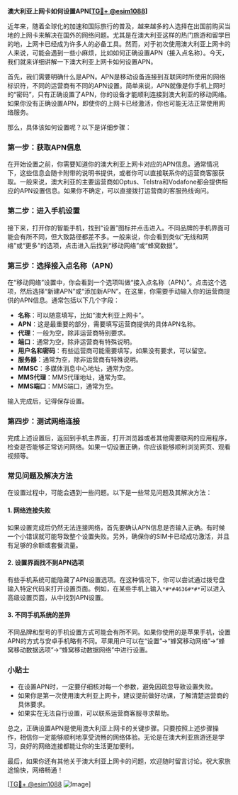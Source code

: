 **澳大利亚上网卡如何设置APN[[TG💪+ @esim1088](https://t.me/s/esim1088)]**

近年来，随着全球化的加速和国际旅行的普及，越来越多的人选择在出国前购买当地的上网卡来解决在国外的网络问题。尤其是在澳大利亚这样的热门旅游和留学目的地，上网卡已经成为许多人的必备工具。然而，对于初次使用澳大利亚上网卡的人来说，可能会遇到一些小麻烦，比如如何正确设置APN（接入点名称）。今天，我们就来详细讲解一下澳大利亚上网卡如何设置APN。

首先，我们需要明确什么是APN。APN是移动设备连接到互联网时所使用的网络标识符，不同的运营商有不同的APN设置。简单来说，APN就像是你手机上网时的“密码”，只有正确设置了APN，你的设备才能顺利连接到澳大利亚的移动网络。如果你没有正确设置APN，即使你的上网卡已经激活，你也可能无法正常使用网络服务。

那么，具体该如何设置呢？以下是详细步骤：

### 第一步：获取APN信息

在开始设置之前，你需要知道你的澳大利亚上网卡对应的APN信息。通常情况下，这些信息会随卡附带的说明书提供，或者你可以直接联系你的运营商客服获取。一般来说，澳大利亚的主要运营商如Optus、Telstra和Vodafone都会提供相应的APN设置信息。如果你不确定，可以直接拨打运营商的客服热线询问。

### 第二步：进入手机设置

接下来，打开你的智能手机，找到“设置”图标并点击进入。不同品牌的手机界面可能会有所不同，但大致路径都差不多。一般来说，你会看到类似“无线和网络”或“更多”的选项，点击进入后找到“移动网络”或“蜂窝数据”。

### 第三步：选择接入点名称（APN）

在“移动网络”设置中，你会看到一个选项叫做“接入点名称（APN）”。点击这个选项，然后选择“新建APN”或“添加新APN”。在这里，你需要手动输入你的运营商提供的APN信息。通常包括以下几个字段：

- **名称**：可以随意填写，比如“澳大利亚上网卡”。
- **APN**：这是最重要的部分，需要填写运营商提供的具体APN名称。
- **代理**：一般为空，除非运营商特别要求。
- **端口**：通常为空，除非运营商有特殊说明。
- **用户名和密码**：有些运营商可能需要填写，如果没有要求，可以留空。
- **服务器**：通常为空，除非运营商有特殊说明。
- **MMSC**：多媒体消息中心地址，通常为空。
- **MMS代理**：MMS代理地址，通常为空。
- **MMS端口**：MMS端口，通常为空。

输入完成后，记得保存设置。

### 第四步：测试网络连接

完成上述设置后，返回到手机主界面，打开浏览器或者其他需要联网的应用程序，检查是否能够正常访问网络。如果一切设置正确，你应该能够顺利浏览网页、观看视频等。

### 常见问题及解决方法

在设置过程中，可能会遇到一些问题。以下是一些常见问题及其解决方法：

#### 1. 网络连接失败

如果设置完成后仍然无法连接网络，首先要确认APN信息是否输入正确。有时候一个小错误就可能导致整个设置失败。另外，确保你的SIM卡已经成功激活，并且有足够的余额或套餐流量。

#### 2. 设置界面找不到APN选项

有些手机系统可能隐藏了APN设置选项。在这种情况下，你可以尝试通过拨号盘输入特定代码来打开设置页面。例如，在某些手机上输入`*#*#4636#*#*`可以进入高级设置页面，从中找到APN设置。

#### 3. 不同手机系统的差异

不同品牌和型号的手机设置方式可能会有所不同。如果你使用的是苹果手机，设置APN的方式与安卓手机略有不同。苹果用户可以在“设置”->“蜂窝移动网络”->“蜂窝移动数据选项”->“蜂窝移动数据网络”中进行设置。

### 小贴士

- 在设置APN时，一定要仔细核对每一个参数，避免因疏忽导致设置失败。
- 如果你是第一次使用澳大利亚上网卡，建议提前做好功课，了解清楚运营商的具体要求。
- 如果实在无法自行设置，可以联系运营商客服寻求帮助。

总之，正确设置APN是使用澳大利亚上网卡的关键步骤。只要按照上述步骤操作，相信你一定能够顺利地享受流畅的网络体验。无论是在澳大利亚旅游还是学习，良好的网络连接都能让你的生活更加便利。

最后，如果你还有其他关于澳大利亚上网卡的问题，欢迎随时留言讨论。祝大家旅途愉快，网络畅通！

[[TG💪+ @esim1088](https://t.me/s/esim1088) ![Image](https://i.postimg.cc/4NQfJmqS/Snipaste-2025-05-13-00-14-12.png)]